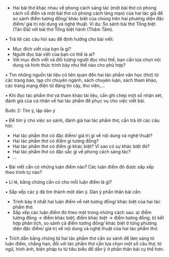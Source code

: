 - Hai bài thơ khác nhau về phong cách sáng tác (một bài thơ có phong cách cổ điển và một bài thơ có phong cách lãng mạn) của hai tác giả để so sánh điểm tương đồng/ khác biệt của chúng trên hai phương diện đặc điểm/ giá trị nội dung và nghệ thuật. Ví dụ: So sánh bài thơ Tống biệt (Tản Đà) với bài thơ Tống biệt hành (Thâm Tâm).

• Trả lời các câu hỏi sau để định hướng cho bài viết:
- Mục đích viết của bạn là gì?
- Người đọc bài viết của bạn có thể là ai?
- Với mục đích viết và đối tượng người đọc như thế, bạn cần lựa chọn nội dung và hình thức trình bày như thế nào cho phù hợp?

• Tìm những nguồn tài liệu có liên quan đến hai tác phẩm văn học (thơ) từ các trang báo, tạp chí chuyên ngành, sách chuyên luận, sách tham khảo, các trang mạng điện tử đáng tin cậy, thư viện,...

• Khi đọc tác phẩm thơ và tham khảo tài liệu, cần ghi chép một số nhận xét, đánh giá của cá nhân về hai tác phẩm để phục vụ cho việc viết bài.

Bước 2: Tìm ý, lập dàn ý

• Để tìm ý cho việc so sánh, đánh giá hai tác phẩm thơ, cần trả lời các câu hỏi:
- Hai tác phẩm thơ có đặc điểm/ giá trị gì về nội dung và nghệ thuật?
- Hai tác phẩm thơ có điểm gì tương đồng?
- Hai tác phẩm thơ có điểm gì khác biệt? Vì sao có sự khác biệt đó?
- Hai tác phẩm thơ có đặc sắc gì về phong cách sáng tác?
- ...

• Bài viết cần có những luận điểm nào? Các luận điểm đó được sắp xếp theo trình tự nào?

• Lí lẽ, bằng chứng cần có cho mỗi luận điểm là gì?

• Sắp xếp các ý đã tìm thành một dàn ý. Dàn ý phần thân bài cần:
- Trình bày ít nhất hai luận điểm về nét tương đồng/ khác biệt của hai tác phẩm thơ.
- Sắp xếp các luận điểm đó theo một trong những cách sau: a) điểm tương đồng → điểm khác biệt; điểm khác biệt → điểm tương đồng; b) kết hợp phân tích, so sánh cả điểm tương đồng/ khác biệt ở từng phương diện đặc điểm/ giá trị về nội dung và nghệ thuật của hai tác phẩm thơ.

• Trích dẫn bằng chứng từ hai tác phẩm thơ cần so sánh để làm sáng tỏ luận điểm, chẳng hạn, đối với tác phẩm thơ cần lựa chọn một số câu thơ, từ ngữ, hình ảnh, biện pháp tu từ tiêu biểu để dẫn ý ở phần thân bài cụ thể hơn.